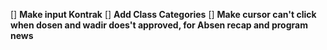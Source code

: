 [] **Make input Kontrak**
[] **Add Class Categories**
[] **Make cursor can't click when dosen and wadir does't approved, for Absen recap and program news**

